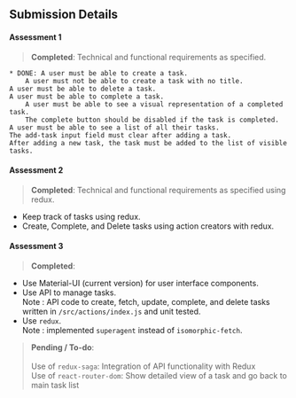 ## Submission Details

#### Assessment 1		
> **Completed**: Technical and functional requirements as specified.

    * DONE: A user must be able to create a task.
        A user must not be able to create a task with no title.
    A user must be able to delete a task.
    A user must be able to complete a task.
        A user must be able to see a visual representation of a completed task.
        The complete button should be disabled if the task is completed.
    A user must be able to see a list of all their tasks.
    The add-task input field must clear after adding a task.
    After adding a new task, the task must be added to the list of visible tasks.


#### Assessment 2		
> **Completed**: Technical and functional requirements as specified using redux.
* Keep track of tasks using redux.
* Create, Complete, and Delete tasks using action creators with redux.

#### Assessment 3		
> **Completed**:
* Use Material-UI (current version) for user interface components.
* Use API to manage tasks. <br>Note : API code to create, fetch, update, complete, and delete tasks written in `/src/actions/index.js` and unit tested. 
* Use `redux`. <br>Note : implemented `superagent` instead of `isomorphic-fetch`.

> **Pending / To-do**:		
		<br>Use of `redux-saga`: Integration of API functionality with Redux
		<br>Use of `react-router-dom`: Show detailed view of a task and go back to main task list
